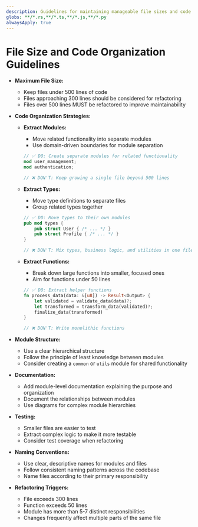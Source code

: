 ```yaml
---
description: Guidelines for maintaining manageable file sizes and code organization
globs: **/*.rs,**/*.ts,**/*.js,**/*.py
alwaysApply: true
---
```


# File Size and Code Organization Guidelines

- **Maximum File Size:**
  - Keep files under 500 lines of code
  - Files approaching 300 lines should be considered for refactoring
  - Files over 500 lines MUST be refactored to improve maintainability

- **Code Organization Strategies:**
  - **Extract Modules:**
    - Move related functionality into separate modules
    - Use domain-driven boundaries for module separation
    ```rust
    // ✅ DO: Create separate modules for related functionality
    mod user_management;
    mod authentication;
    
    // ❌ DON'T: Keep growing a single file beyond 500 lines
    ```

  - **Extract Types:**
    - Move type definitions to separate files
    - Group related types together
    ```rust
    // ✅ DO: Move types to their own modules
    pub mod types {
        pub struct User { /* ... */ }
        pub struct Profile { /* ... */ }
    }
    
    // ❌ DON'T: Mix types, business logic, and utilities in one file
    ```

  - **Extract Functions:**
    - Break down large functions into smaller, focused ones
    - Aim for functions under 50 lines
    ```rust
    // ✅ DO: Extract helper functions
    fn process_data(data: &[u8]) -> Result<Output> {
        let validated = validate_data(data)?;
        let transformed = transform_data(validated)?;
        finalize_data(transformed)
    }
    
    // ❌ DON'T: Write monolithic functions
    ```

- **Module Structure:**
  - Use a clear hierarchical structure
  - Follow the principle of least knowledge between modules
  - Consider creating a `common` or `utils` module for shared functionality

- **Documentation:**
  - Add module-level documentation explaining the purpose and organization
  - Document the relationships between modules
  - Use diagrams for complex module hierarchies

- **Testing:**
  - Smaller files are easier to test
  - Extract complex logic to make it more testable
  - Consider test coverage when refactoring

- **Naming Conventions:**
  - Use clear, descriptive names for modules and files
  - Follow consistent naming patterns across the codebase
  - Name files according to their primary responsibility

- **Refactoring Triggers:**
  - File exceeds 300 lines
  - Function exceeds 50 lines
  - Module has more than 5-7 distinct responsibilities
  - Changes frequently affect multiple parts of the same file
